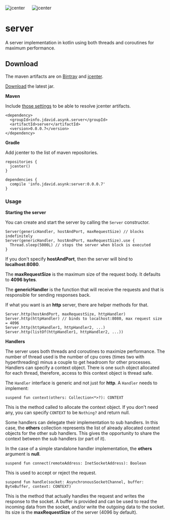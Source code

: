 ![jcenter](https://img.shields.io/badge/_jcenter_-0.0.0.7-6688ff.png?style=flat) &#x2003; ![jcenter](https://img.shields.io/badge/_Tests_-34/34-green.png?style=flat)
# server
A server implementation in kotlin using both threads and coroutines for maximum performance.

## Download ##

The maven artifacts are on [Bintray](https://bintray.com/programingjd/maven/info.jdavid.asynk.server/view)
and [jcenter](https://bintray.com/search?query=info.jdavid.asynk.server).

[Download](https://bintray.com/artifact/download/programingjd/maven/info/jdavid/asynk/server/0.0.0.7/server-0.0.0.7.jar) the latest jar.

__Maven__

Include [those settings](https://bintray.com/repo/downloadMavenRepoSettingsFile/downloadSettings?repoPath=%2Fbintray%2Fjcenter)
 to be able to resolve jcenter artifacts.
```
<dependency>
  <groupId>info.jdavid.asynk.server</groupId>
  <artifactId>server</artifactId>
  <version>0.0.0.7</version>
</dependency>
```
__Gradle__

Add jcenter to the list of maven repositories.
```
repositories {
  jcenter()
}
```
```
dependencies {
  compile 'info.jdavid.asynk:server:0.0.0.7'
}
```

### Usage ###

__Starting the server__

You can create and start the server by calling the ```Server``` constructor.

```
Server(genericHandler, hostAndPort, maxRequestSize) // blocks indefinitely
Server(genericHandler, hostAndPort, maxRequestSize).use {
  Thread.sleep(5000L) // stops the server when block is executed
}
```

If you don't specify **hostAndPort**, then the server will bind to **localhost:8080**.

The **maxRequestSize** is the maximum size of the request body. It defaults to **4096 bytes**.

The **genericHandler** is the function that will receive the requests and that is responsible for
sending responses back.


If what you want is an **http** server, there are helper methods for that.

```
Server.http(hostAndPort, maxRequestSize, httpHandler)
Server.http(httpHandler) // binds to localhost:8080, max request size = 4096
Server.http(httpHandler1, httpHandler2, ...)
Server.http(listOf(httpHandler1, httpHandler2, ...))
```

__Handlers__

The server uses both threads and coroutines to maximize performance.
The number of thread used is the number of cpu cores (times two with hyperthreading) minus a couple to get
headroom for other processes.
Handlers can specify a context object. There is one such object allocated for each thread, therefore, access
to this context object is thread safe.

The ```Handler``` interface is generic and not just for **http**.
A ```Handler``` needs to implement:

```
suspend fun context(others: Collection<*>?): CONTEXT
```

This is the method called to allocate the context object. If you don't need any, you can specify
```CONTEXT``` to be ```Nothing?``` and return null.

Some handlers can delegate their implementation to sub handlers. In this case, the **others** collection
represents the list of already allocated context objects for the other sub handlers. This gives the
opportunity to share the context between the sub handlers (or part of it).

In the case of a simple standalone handler implementation, the **others** argument is **null**.

```
suspend fun connect(remoteAddress: InetSocketAddress): Boolean
```

This is used to accept or reject the request.

```
suspend fun handle(socket: AsynchronousSocketChannel, buffer: ByteBuffer, context: CONTEXT)
```

This is the method that actually handles the request and writes the response to the socket.
A buffer is provided and can be used to read the incoming data from the socket,
and/or write the outgoing data to the socket.
Its size is the **maxRequestSize** of the server (4096 by default).